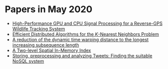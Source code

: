 # Papers in May 2020

- [High-Performance GPU and CPU Signal Processing for a Reverse-GPS  Wildlife Tracking System](http://arxiv.org/abs/2005.10445v1)
- [Efficient Distributed Algorithms for the $K$-Nearest Neighbors Problem](http://arxiv.org/abs/2005.07373v2)
- [A reduction of the dynamic time warping distance to the longest  increasing subsequence length](http://arxiv.org/abs/2005.09169v1)
- [A Two-level Spatial In-Memory Index](http://arxiv.org/abs/2005.08600v1)
- [Storing, preprocessing and analyzing Tweets: Finding the suitable NoSQL  system]()

